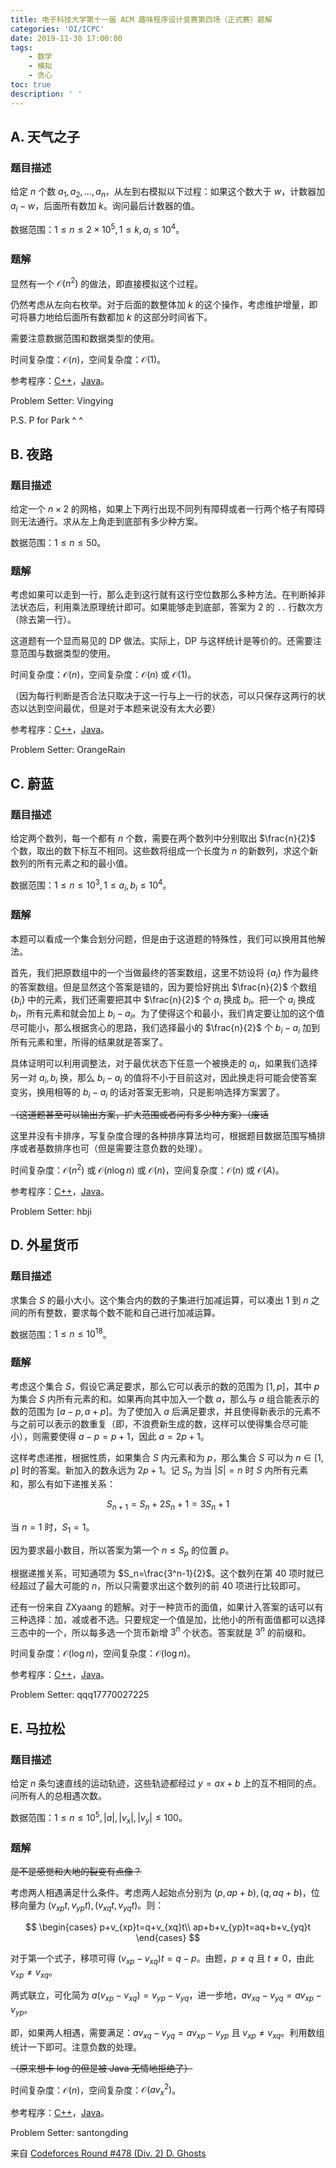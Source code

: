 ```yaml
---
title: 电子科技大学第十一届 ACM 趣味程序设计竞赛第四场（正式赛）题解
categories: 'OI/ICPC'
date: 2019-11-30 17:00:00
tags:
	- 数学
	- 模拟
	- 贪心
toc: true
description: ' '
---
```


## A. 天气之子
### 题目描述
给定 $n$ 个数 $a_1,a_2,\ldots ,a_n$，从左到右模拟以下过程：如果这个数大于 $w$，计数器加 $a_i-w$，后面所有数加 $k$。询问最后计数器的值。

数据范围：$1\le n\le 2\times 10^5,1\le k,a_i\le 10^4$。

### 题解
显然有一个 $\mathcal{O}(n^2)$ 的做法，即直接模拟这个过程。

仍然考虑从左向右枚举。对于后面的数整体加 $k$ 的这个操作，考虑维护增量，即可将暴力地给后面所有数都加 $k$ 的这部分时间省下。

需要注意数据范围和数据类型的使用。

时间复杂度：$\mathcal{O}(n)$，空间复杂度：$\mathcal{O}(1)$。

参考程序：[C++](https://github.com/HeRaNO/OI-ICPC-Codes/blob/master/UESTC/2345.cpp)，[Java](https://github.com/HeRaNO/OI-ICPC-Codes/blob/master/UESTC/2345.java)。

Problem Setter: Vingying

P.S. P for Park ^ ^

## B. 夜路
### 题目描述
给定一个 $n\times 2$ 的网格，如果上下两行出现不同列有障碍或者一行两个格子有障碍则无法通行。求从左上角走到底部有多少种方案。

数据范围：$1\le n\le 50$。

### 题解
考虑如果可以走到一行，那么走到这行就有这行空位数那么多种方法。在判断掉非法状态后，利用乘法原理统计即可。如果能够走到底部，答案为 $2$ 的 `..` 行数次方（除去第一行）。

这道题有一个显而易见的 DP 做法。实际上，DP 与这样统计是等价的。还需要注意范围与数据类型的使用。

时间复杂度：$\mathcal{O}(n)$，空间复杂度：$\mathcal{O}(n)$ 或 $\mathcal{O}(1)$。

（因为每行判断是否合法只取决于这一行与上一行的状态，可以只保存这两行的状态以达到空间最优，但是对于本题来说没有太大必要）

参考程序：[C++](https://github.com/HeRaNO/OI-ICPC-Codes/blob/master/UESTC/2342.cpp)，[Java](https://github.com/HeRaNO/OI-ICPC-Codes/blob/master/UESTC/2342.java)。

Problem Setter: OrangeRain

## C. 蔚蓝
### 题目描述
给定两个数列，每一个都有 $n$ 个数，需要在两个数列中分别取出 $\frac{n}{2}$ 个数，取出的数下标互不相同。这些数将组成一个长度为 $n$ 的新数列，求这个新数列的所有元素之和的最小值。

数据范围：$1\le n\le 10^3,1\le a_i,b_i\le 10^4$。

### 题解
本题可以看成一个集合划分问题，但是由于这道题的特殊性，我们可以换用其他解法。

首先，我们把原数组中的一个当做最终的答案数组，这里不妨设将 $\{a_i\}$ 作为最终的答案数组。但是显然这个答案是错的，因为要恰好挑出 $\frac{n}{2}$ 个数组 $\{b_i\}$ 中的元素，我们还需要把其中 $\frac{n}{2}$ 个 $a_i$ 换成 $b_i$。把一个 $a_i$ 换成 $b_i$，所有元素和就会加上 $b_i-a_i$。为了使得这个和最小，我们肯定要让加的这个值尽可能小，那么根据贪心的思路，我们选择最小的 $\frac{n}{2}$ 个 $b_i-a_i$ 加到所有元素和里，所得的结果就是答案了。

具体证明可以利用调整法，对于最优状态下任意一个被换走的 $a_i$，如果我们选择另一对 $a_i,b_i$ 换，那么 $b_i-a_i$ 的值将不小于目前这对，因此换走将可能会使答案变劣，换用相等的 $b_i-a_i$ 的话对答案无影响，只是影响选择方案罢了。

~~（这道题甚至可以输出方案，扩大范围或者问有多少种方案）（废话~~

这里并没有卡排序，写复杂度合理的各种排序算法均可，根据题目数据范围写桶排序或者基数排序也可（但是需要注意负数的处理）。

时间复杂度：$\mathcal{O}(n^2)$ 或 $\mathcal{O}(n\log n)$ 或 $\mathcal{O}(n)$，空间复杂度：$\mathcal{O}(n)$ 或 $\mathcal{O}(A)$。

参考程序：[C++](https://github.com/HeRaNO/OI-ICPC-Codes/blob/master/UESTC/2330.cpp)，[Java](https://github.com/HeRaNO/OI-ICPC-Codes/blob/master/UESTC/2330.java)。

Problem Setter: hbji

## D. 外星货币
### 题目描述
求集合 $S$ 的最小大小。这个集合内的数的子集进行加减运算，可以凑出 $1$ 到 $n$ 之间的所有整数，要求每个数不能和自己进行加减运算。

数据范围：$1\le n\le 10^{18}$。

### 题解
考虑这个集合 $S$，假设它满足要求，那么它可以表示的数的范围为 $[1,p]$，其中 $p$ 为集合 $S$ 内所有元素的和。如果再向其中加入一个数 $a$，那么与 $a$ 组合能表示的数的范围为 $[a-p,a+p]$。为了使加入 $a$ 后满足要求，并且使得新表示的元素不与之前可以表示的数重复（即，不浪费新生成的数，这样可以使得集合尽可能小），则需要使得 $a-p=p+1$，因此 $a=2p+1$。

这样考虑递推，根据性质，如果集合 $S$ 内元素和为 $p$，那么集合 $S$ 可以为 $n\in [1,p]$ 时的答案。新加入的数永远为 $2p+1$。记 $S_n$ 为当 $|S|=n$ 时 $S$ 内所有元素和，那么有如下递推关系：

$$
S_{n+1}=S_n+2S_n+1=3S_n+1
$$

当 $n=1$ 时，$S_1=1$。

因为要求最小数目，所以答案为第一个 $n\le S_p$ 的位置 $p$。

根据递推关系，可知通项为 $S_n=\frac{3^n-1}{2}$。这个数列在第 $40$ 项时就已经超过了最大可能的 $n$，所以只需要求出这个数列的前 $40$ 项进行比较即可。

还有一份来自 ZXyaang 的题解。对于一种货币的面值，如果计入答案的话可以有三种选择：加，减或者不选。只要规定一个值是加，比他小的所有面值都可以选择三态中的一个，所以每多选一个货币新增 $3^n$ 个状态。答案就是 $3^n$ 的前缀和。

时间复杂度：$\mathcal{O}(\log n)$，空间复杂度：$\mathcal{O}(\log n)$。

参考程序：[C++](https://github.com/HeRaNO/OI-ICPC-Codes/blob/master/UESTC/2333.cpp)，[Java](https://github.com/HeRaNO/OI-ICPC-Codes/blob/master/UESTC/2333.java)。

Problem Setter: qqq17770027225

## E. 马拉松
### 题目描述
给定 $n$ 条匀速直线的运动轨迹，这些轨迹都经过 $y=ax+b$ 上的互不相同的点。问所有人的总相遇次数。

数据范围：$1\le n\le 10^5,|a|,|v_x|,|v_y|\le 100$。

### 题解
~~是不是感觉和大地的裂变有点像？~~

考虑两人相遇满足什么条件。考虑两人起始点分别为 $(p,ap+b),(q,aq+b)$，位移向量为 $(v_{xp}t,v_{yp}t),(v_{xq}t,v_{yq}t)$。则：

$$
\begin{cases}
p+v_{xp}t=q+v_{xq}t\\
ap+b+v_{yp}t=aq+b+v_{yq}t
\end{cases}
$$

对于第一个式子，移项可得 $(v_{xp}-v_{xq})t=q-p$。由题，$p\neq q$ 且 $t\neq 0$，由此 $v_{xp}\neq v_{xq}$。

两式联立，可化简为 $a(v_{xp}-v_{xq})=v_{yp}-v_{yq}$，进一步地，$av_{xq}-v_{yq}=av_{xp}-v_{yp}$。

即，如果两人相遇，需要满足：$av_{xq}-v_{yq}=av_{xp}-v_{yp}$ 且 $v_{xp}\neq v_{xq}$。利用数组统计一下即可。注意负数的处理。

~~（原来想卡 log 的但是被 Java 无情地拒绝了）~~

时间复杂度：$\mathcal{O}(n)$，空间复杂度：$\mathcal{O}(av_x^2)$。

参考程序：[C++](https://github.com/HeRaNO/OI-ICPC-Codes/blob/master/UESTC/2327.cpp)，[Java](https://github.com/HeRaNO/OI-ICPC-Codes/blob/master/UESTC/2327.java)。

Problem Setter: santongding

来自 [Codeforces Round #478 (Div. 2) D. Ghosts](https://codeforces.com/contest/975/problem/D)
